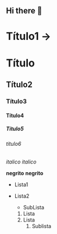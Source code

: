 ## Hi there 👋
<!-- Cabeçalho -->
# Título1 -> <h1>Título</h1>
## Título2
### Título3
#### Título4
##### Título5
###### título6

*italico* _italico_

**negrito** __negrito__

- Lista1
- Lista2
  - SubLista

  1. Lista
  2. Lista
     1. Sublista

<!--


**thomas29danner/thomas29danner** is a ✨ _special_ ✨ repository because its `README.md` (this file) appears on your GitHub profile.

Here are some ideas to get you started:

- 🔭 I’m currently working on ...
- 🌱 I’m currently learning ...
- 👯 I’m looking to collaborate on ...
- 🤔 I’m looking for help with ...
- 💬 Ask me about ...
- 📫 How to reach me: ...
- 😄 Pronouns: ...
- ⚡ Fun fact: ...
-->
